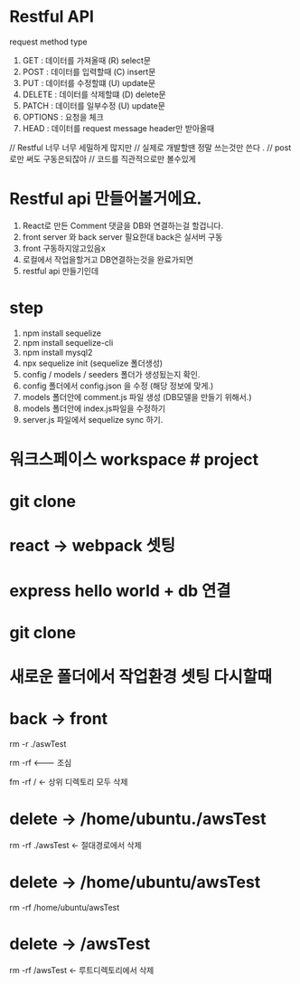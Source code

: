 # Restful API

request method type

1. GET : 데이터를 가져올때 (R) select문
2. POST : 데이터를 입력할때 (C) insert문
3. PUT : 데이터를 수정할떄 (U) update문
4. DELETE : 데이터를 삭제할떄 (D) delete문 
5. PATCH : 데이터를 일부수정 (U) update문 
6. OPTIONS : 요청을 체크
7. HEAD : 데이터를 request message header만 받아올때 

// Restful 너무 너무 세밀하게 많지만 
// 실제로 개발할땐 정말 쓰는것만 쓴다 .
// post 로만 써도 구동은되잖아
// 코드를 직관적으로만 볼수있게 

# Restful api 만들어볼거에요.

1. React로 만든 Comment 댓글을 DB와 연결하는걸 할겁니다.
2. front server 와 back server 필요한대 back은 실서버 구동
3. front 구동하지않고있음x 
4. 로컬에서 작업을할거고 DB연결하는것을 완료가되면 
5. restful api 만들기인데 

# step 
1. npm install sequelize
2. npm install sequelize-cli
3. npm install mysql2
4. npx sequelize init (sequelize 폴더생성)
5. config / models / seeders 폴더가 생성됬는지 확인.
6. config 폴더에서 config.json 을 수정 (해당 정보에 맞게.)
7. models 폴더안에 comment.js 파일 생성 (DB모델을 만들기 위해서.)
8. models 폴더안에 index.js파일을 수정하기
9. server.js 파일에서 sequelize sync 하기.

# 워크스페이스 workspace # project

# git clone

# react -> webpack 셋팅

# express hello world + db 연결

# git clone

# 새로운 폴더에서 작업환경 셋팅 다시할때

#  back -> front


rm -r ./aswTest

rm -rf <--- 조심

fm -rf / <- 상위 디렉토리 모두 삭제

# delete -> /home/ubuntu./awsTest
rm -rf ./awsTest <- 절대경로에서 삭제

# delete -> /home/ubuntu/awsTest
rm -rf /home/ubuntu/awsTest

# delete -> /awsTest
rm -rf /awsTest <- 루트디렉토리에서 삭제

